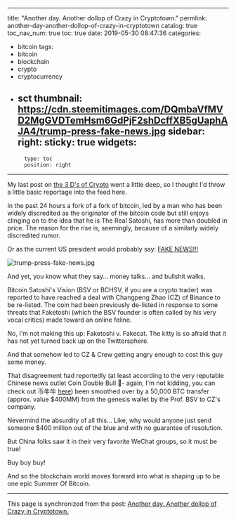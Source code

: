 
---
title: "Another day. Another dollop of Crazy in Cryptotown."
permlink: another-day-another-dollop-of-crazy-in-cryptotown
catalog: true
toc_nav_num: true
toc: true
date: 2019-05-30 08:47:36
categories:
- bitcoin
tags:
- bitcoin
- blockchain
- crypto
- cryptocurrency
- sct
thumbnail: https://cdn.steemitimages.com/DQmbaVfMVD2MgGVDTemHsm6GdPjF2shDcffXB5gUaphAJA4/trump-press-fake-news.jpg
sidebar:
    right:
        sticky: true
widgets:
    -
        type: toc
        position: right
---


My last post on [the 3 D's of Crypto](https://steemit.com/crypto/@shanghaipreneur/on-decentralization-dialectics-and-the-distribution-of-token-supply) went a little deep, so I thought I'd throw a little basic reportage into the feed here.

In the past 24 hours a fork of a fork of bitcoin, led by a man who has been widely discredited as the originator of the bitcoin code but still enjoys clinging on to the idea that he is The Real Satoshi, has more than doubled in price. The reason for the rise is, seemingly, because of  a similarly widely discredited rumor.

Or as the current US president would probably say: [FAKE NEWS!!!](https://todaysgazette.com/fake-chinese-news-on-binance-craig-wright-pumps-bitcoin-sv-bsv-by-50/)

![trump-press-fake-news.jpg](https://cdn.steemitimages.com/DQmbaVfMVD2MgGVDTemHsm6GdPjF2shDcffXB5gUaphAJA4/trump-press-fake-news.jpg)

And yet, you know what they say... money talks... and bullshit walks.

Bitcoin Satoshi's Vision (BSV or BCHSV, if you are a crypto trader) was reported to have reached a deal with Changpeng Zhao (CZ) of Binance to be re-listed. The coin had been previously de-listed in response to some threats that Faketoshi (which the BSV founder is often called by his very vocal critics) made toward an online feline.

No, I'm not making this up: Faketoshi v. Fakecat. The kitty is so afraid that it has not yet turned back up on the Twittersphere.

And that somehow led to CZ & Crew getting angry enough to cost this guy some money.

That disagreement had reportedly (at least according to the very reputable Chinese news outlet Coin Double Bull 🤔- again, I'm not kidding, you can check out 币牛牛 [here](http://www.jinsenw.com/)) been smoothed over by a 50,000 BTC transfer (approx. value $400MM) from the genesis wallet by the Prof. BSV to CZ's company.

Nevermind the absurdity of all this... Like, why would anyone just send someone $400 million out of the blue and with no guarantee of resolution.

But China folks saw it in their very favorite WeChat groups, so it must be true!

Buy buy buy!

And so the blockchain world moves forward into what is shaping up to be one epic Summer Of Bitcoin.

- - -

This page is synchronized from the post: [Another day. Another dollop of Crazy in Cryptotown.](https://steemit.com/@shanghaipreneur/another-day-another-dollop-of-crazy-in-cryptotown)

